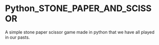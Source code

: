 # Python_STONE_PAPER_AND_SCISSOR
A simple stone paper scissor game made in python that we have all played in our pasts.
